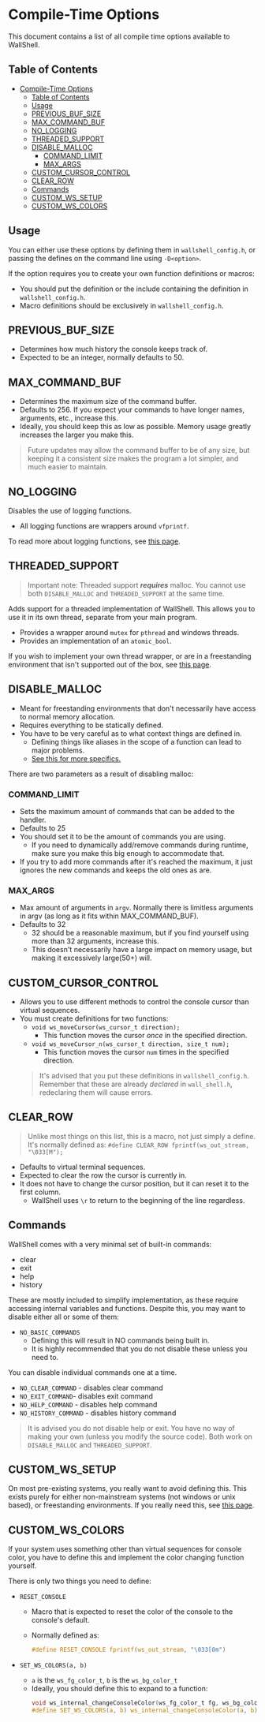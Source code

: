 # Compile-Time Options

This document contains a list of all compile time options available to WallShell.

## Table of Contents

- [Compile-Time Options](#compile-time-options)
  - [Table of Contents](#table-of-contents)
  - [Usage](#usage)
  - [PREVIOUS\_BUF\_SIZE](#previous_buf_size)
  - [MAX\_COMMAND\_BUF](#max_command_buf)
  - [NO\_LOGGING](#no_logging)
  - [THREADED\_SUPPORT](#threaded_support)
  - [DISABLE\_MALLOC](#disable_malloc)
    - [COMMAND\_LIMIT](#command_limit)
    - [MAX\_ARGS](#max_args)
  - [CUSTOM\_CURSOR\_CONTROL](#custom_cursor_control)
  - [CLEAR\_ROW](#clear_row)
  - [Commands](#commands)
  - [CUSTOM\_WS\_SETUP](#custom_ws_setup)
  - [CUSTOM\_WS\_COLORS](#custom_ws_colors)

## Usage

You can either use these options by defining them in `wallshell_config.h`,
or passing the defines on the command line using `-D<option>`.

If the option requires you to create your own function definitions or macros:

- You should put the definition or the include containing the definition in `wallshell_config.h`.
- Macro definitions should be exclusively in `wallshell_config.h`.

## PREVIOUS_BUF_SIZE

- Determines how much history the console keeps track of.
- Expected to be an integer, normally defaults to 50.

## MAX_COMMAND_BUF

- Determines the maximum size of the command buffer.
- Defaults to 256. If you expect your commands to have longer names, arguments, etc., increase this.
- Ideally, you should keep this as low as possible. Memory usage greatly increases the larger you make this.

> Future updates may allow the command buffer to be of any size,
> but keeping it a consistent size makes the program a lot simpler, and much easier to maintain.

## NO_LOGGING

Disables the use of logging functions.

- All logging functions are wrappers around `vfprintf`.

To read more about logging functions, see [this page](logging.md).

## THREADED_SUPPORT

> Important note: Threaded support ***requires*** malloc.
> You cannot use both `DISABLE_MALLOC` and `THREADED_SUPPORT` at the same time.

Adds support for a threaded implementation of WallShell.
This allows you to use it in its own thread, separate from your main program.

- Provides a wrapper around `mutex` for `pthread` and windows threads.
- Provides an implementation of an `atomic_bool`.

If you wish to implement your own thread wrapper,
or are in a freestanding environment that isn't supported out of the box,
see [this page](custom_threads.md).

## DISABLE_MALLOC

- Meant for freestanding environments that don't necessarily have access to normal memory allocation.
- Requires everything to be statically defined.
- You have to be very careful as to what context things are defined in.
  - Defining things like aliases in the scope of a function can lead to major problems.
  - [See this for more specifics.](disable_malloc.md)

There are two parameters as a result of disabling malloc:

### COMMAND_LIMIT

- Sets the maximum amount of commands that can be added to the handler.
- Defaults to 25
- You should set it to be the amount of commands you are using.
  - If you need to dynamically add/remove commands during runtime, make sure you make this big enough to
    accommodate that.
- If you try to add more commands after it's reached the maximum,
  it just ignores the new commands and keeps the old ones as are.

### MAX_ARGS

- Max amount of arguments in `argv`. Normally there is limitless arguments in argv (as long as it fits within
  MAX_COMMAND_BUF).
- Defaults to 32
  - 32 should be a reasonable maximum, but if you find yourself using more than 32 arguments, increase this.
  - This doesn't necessarily have a large impact on memory usage, but making it excessively large(50+) will.

## CUSTOM_CURSOR_CONTROL

- Allows you to use different methods to control the console cursor than virtual sequences.
- You must create definitions for two functions:
  - `void ws_moveCursor(ws_cursor_t direction);`
    - This function moves the cursor *once* in the specified direction.
  - `void ws_moveCursor_n(ws_cursor_t direction, size_t num);`
    - This function moves the cursor `num` times in the specified direction.
  > It's advised that you put these definitions in `wallshell_config.h`.
  > Remember that these are already *declared* in `wall_shell.h`, redeclaring them will cause errors.

## CLEAR_ROW

> Unlike most things on this list, this is a macro, not just simply a define.
> It's normally defined as: `#define CLEAR_ROW fprintf(ws_out_stream, "\033[M");`

- Defaults to virtual terminal sequences.
- Expected to clear the row the cursor is currently in.
- It does not have to change the cursor position, but it can reset it to the first column.
  - WallShell uses `\r` to return to the beginning of the line regardless.

## Commands

WallShell comes with a very minimal set of built-in commands:

- clear
- exit
- help
- history

These are mostly included to simplify implementation, as these require accessing internal variables and functions.
Despite this, you may want to disable either all or some of them:

- `NO_BASIC_COMMANDS`
  - Defining this will result in NO commands being built in.
  - It is highly recommended that you do not disable these unless you need to.

You can disable individual commands one at a time.

- `NO_CLEAR_COMMAND` - disables clear command
- `NO_EXIT_COMMAND`- disables exit command
- `NO_HELP_COMMAND` - disables help command
- `NO_HISTORY_COMMAND` - disables history command

> It is advised you do not disable help or exit.
> You have no way of making your own (unless you modify the source code).
> Both work on `DISABLE_MALLOC` and `THREADED_SUPPORT`.

## CUSTOM_WS_SETUP

On most pre-existing systems, you really want to avoid defining this.
This exists purely for either non-mainstream systems (not windows or unix based), or freestanding environments.
If you really need this, see [this page](custom_console_setup.md).

## CUSTOM_WS_COLORS

If your system uses something other than virtual sequences for console color,
you have to define this and implement the color changing function yourself.

There is only two things you need to define:

- `RESET_CONSOLE`
  - Macro that is expected to reset the color of the console to the console's default.
  - Normally defined as:

    ```c
    #define RESET_CONSOLE fprintf(ws_out_stream, "\033[0m")
    ```

- `SET_WS_COLORS(a, b)`
  - `a` is the `ws_fg_color_t`, `b` is the `ws_bg_color_t`
  - Ideally, you should define this to expand to a function:
    ```c
    void ws_internal_changeConsoleColor(ws_fg_color_t fg, ws_bg_color_t bg);
    #define SET_WS_COLORS(a, b) ws_internal_changeConsoleColor(a, b);
    ```

